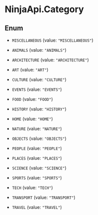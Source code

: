 # NinjaApi.Category

## Enum


* `MISCELLANEOUS` (value: `"MISCELLANEOUS"`)

* `ANIMALS` (value: `"ANIMALS"`)

* `ARCHITECTURE` (value: `"ARCHITECTURE"`)

* `ART` (value: `"ART"`)

* `CULTURE` (value: `"CULTURE"`)

* `EVENTS` (value: `"EVENTS"`)

* `FOOD` (value: `"FOOD"`)

* `HISTORY` (value: `"HISTORY"`)

* `HOME` (value: `"HOME"`)

* `NATURE` (value: `"NATURE"`)

* `OBJECTS` (value: `"OBJECTS"`)

* `PEOPLE` (value: `"PEOPLE"`)

* `PLACES` (value: `"PLACES"`)

* `SCIENCE` (value: `"SCIENCE"`)

* `SPORTS` (value: `"SPORTS"`)

* `TECH` (value: `"TECH"`)

* `TRANSPORT` (value: `"TRANSPORT"`)

* `TRAVEL` (value: `"TRAVEL"`)


